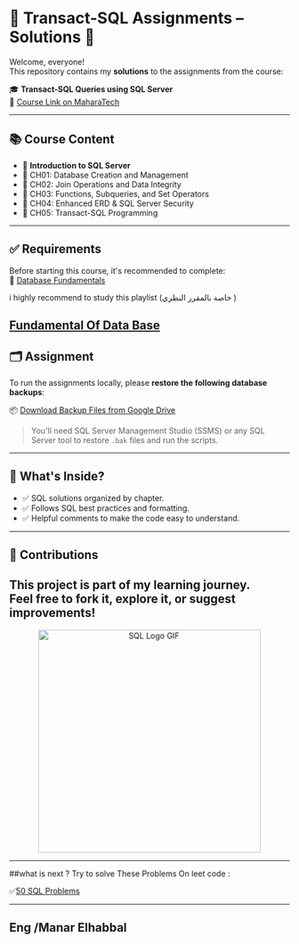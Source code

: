 # 🧠 Transact-SQL Assignments – Solutions 💾

Welcome, everyone!  
This repository contains my **solutions** to the assignments from the course:

🎓 **Transact-SQL Queries using SQL Server**  
🔗 [Course Link on MaharaTech](https://maharatech.gov.eg/course/view.php?id=2288)

---

## 📚 Course Content

- 🔹 **Introduction to SQL Server**
- 🔹 CH01: Database Creation and Management 
- 🔹 CH02: Join Operations and Data Integrity 
- 🔹 CH03: Functions, Subqueries, and Set Operators 
- 🔹 CH04: Enhanced ERD & SQL Server Security 
- 🔹 CH05: Transact-SQL Programming 

---

## ✅ Requirements

Before starting this course, it's recommended to complete:  
📘 [Database Fundamentals](https://maharatech.gov.eg/course/view.php?id=740)

i highly recommend to study this playlist (خاصة بالمقرر النظري )

[Fundamental Of Data Base](https://www.youtube.com/playlist?list=PL37D52B7714788190)
---

## 🗂️ Assignment 

To run the assignments locally, please **restore the following database backups**:

📦 [Download Backup Files from Google Drive](https://drive.google.com/drive/folders/1WvEmG6Lw78_xmxEgjm7QU1eOpqe3rDfj?usp=drive_link)

> You'll need SQL Server Management Studio (SSMS) or any SQL Server tool to restore `.bak` files and run the scripts.

---

## 🚀 What's Inside?

- ✅ SQL solutions organized by chapter.
- ✅ Follows SQL best practices and formatting.
- ✅ Helpful comments to make the code easy to understand.

---

## 🤝 Contributions

This project is part of my learning journey.  
Feel free to fork it, explore it, or suggest improvements!
---
<p align="center">
  <img src="https://media.giphy.com/media/SWoSkN6DxTszqIKEqv/giphy.gif" width="400" alt="SQL Logo GIF">
</p>

---
##what is next ?
Try to solve These Problems On leet code :

✅[50 SQL Problems](https://leetcode.com/studyplan/top-sql-50/)

---
Eng /Manar Elhabbal
---
